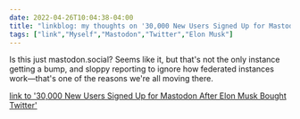 ```yaml
---
date: 2022-04-26T10:04:38-04:00
title: "linkblog: my thoughts on '30,000 New Users Signed Up for Mastodon After Elon Musk Bought Twitter'"
tags: ["link","Myself","Mastodon","Twitter","Elon Musk"]
---
```

Is this just mastodon.social? Seems like it, but that's not the only instance getting a bump, and sloppy reporting to ignore how federated instances work—that's one of the reasons we're all moving there.
 
[link to '30,000 New Users Signed Up for Mastodon After Elon Musk Bought Twitter'](https://www.vice.com/en/article/n7npd7/30000-new-users-signed-up-for-mastodon-after-elon-musk-bought-twitter)
